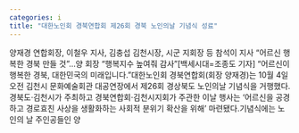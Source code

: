 ```yaml
---
categories: i
title: "대한노인회 경북연합회 제26회 경북 노인의날 기념식 성료"
---
```

양재경 연합회장, 이철우 지사, 김충섭 김천시장, 시군 지회장 등 참석이 지사 “어르신 행복한 경북 만들 것”…양 회장 “행복지수 높여줘 감사”[백세시대=조종도 기자] “어르신이 행복한 경북, 대한민국의 미래입니다.”대한노인회 경북연합회(회장 양재경)는 10월 4일 오전 김천시 문화예술회관 대공연장에서 제26회 경상북도 노인의날 기념식을 거행했다. 경북도‧김천시가 주최하고 경북연합회‧김천시지회가 주관한 이날 행사는 ‘어르신을 공경하고 경로효친 사상을 생활화하는 사회적 분위기 확산을 위해’ 마련됐다.기념식에는 노인의 날 주인공들인 양